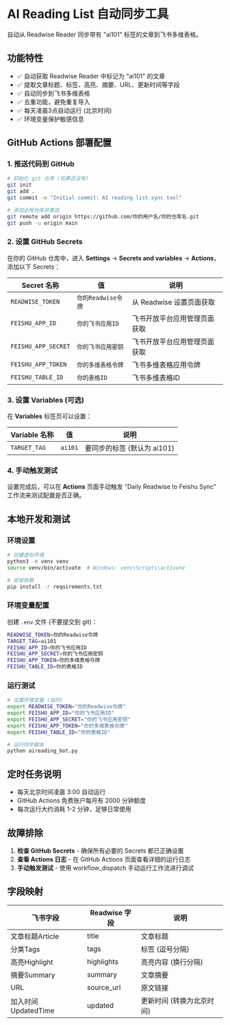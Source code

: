 # AI Reading List 自动同步工具

自动从 Readwise Reader 同步带有 "ai101" 标签的文章到飞书多维表格。

## 功能特性

- ✅ 自动获取 Readwise Reader 中标记为 "ai101" 的文章
- ✅ 提取文章标题、标签、高亮、摘要、URL、更新时间等字段
- ✅ 自动同步到飞书多维表格
- ✅ 去重功能，避免重复导入
- ✅ 每天凌晨3点自动运行 (北京时间)
- ✅ 环境变量保护敏感信息

## GitHub Actions 部署配置

### 1. 推送代码到 GitHub

```bash
# 初始化 git 仓库 (如果还没有)
git init
git add .
git commit -m "Initial commit: AI reading list sync tool"

# 添加远程仓库并推送
git remote add origin https://github.com/你的用户名/你的仓库名.git
git push -u origin main
```

### 2. 设置 GitHub Secrets

在你的 GitHub 仓库中，进入 **Settings** → **Secrets and variables** → **Actions**，添加以下 Secrets：

| Secret 名称 | 值 | 说明 |
|------------|----|----|
| `READWISE_TOKEN` | `你的Readwise令牌` | 从 Readwise 设置页面获取 |
| `FEISHU_APP_ID` | `你的飞书应用ID` | 飞书开放平台应用管理页面获取 |
| `FEISHU_APP_SECRET` | `你的飞书应用密钥` | 飞书开放平台应用管理页面获取 |
| `FEISHU_APP_TOKEN` | `你的多维表格令牌` | 飞书多维表格应用令牌 |
| `FEISHU_TABLE_ID` | `你的表格ID` | 飞书多维表格ID |

### 3. 设置 Variables (可选)

在 **Variables** 标签页可以设置：

| Variable 名称 | 值 | 说明 |
|--------------|----|----|
| `TARGET_TAG` | `ai101` | 要同步的标签 (默认为 ai101) |

### 4. 手动触发测试

设置完成后，可以在 **Actions** 页面手动触发 "Daily Readwise to Feishu Sync" 工作流来测试配置是否正确。

## 本地开发和测试

### 环境设置

```bash
# 创建虚拟环境
python3 -m venv venv
source venv/bin/activate  # Windows: venv\Scripts\activate

# 安装依赖
pip install -r requirements.txt
```

### 环境变量配置

创建 `.env` 文件 (不要提交到 git)：

```bash
READWISE_TOKEN=你的Readwise令牌
TARGET_TAG=ai101
FEISHU_APP_ID=你的飞书应用ID
FEISHU_APP_SECRET=你的飞书应用密钥
FEISHU_APP_TOKEN=你的多维表格令牌
FEISHU_TABLE_ID=你的表格ID
```

### 运行测试

```bash
# 设置环境变量 (临时)
export READWISE_TOKEN="你的Readwise令牌"
export FEISHU_APP_ID="你的飞书应用ID"
export FEISHU_APP_SECRET="你的飞书应用密钥"
export FEISHU_APP_TOKEN="你的多维表格令牌"
export FEISHU_TABLE_ID="你的表格ID"

# 运行同步脚本
python aireading_bot.py
```

## 定时任务说明

- 每天北京时间凌晨 3:00 自动运行
- GitHub Actions 免费账户每月有 2000 分钟额度
- 每次运行大约消耗 1-2 分钟，足够日常使用

## 故障排除

1. **检查 GitHub Secrets** - 确保所有必要的 Secrets 都已正确设置
2. **查看 Actions 日志** - 在 GitHub Actions 页面查看详细的运行日志
3. **手动触发测试** - 使用 workflow_dispatch 手动运行工作流进行调试

## 字段映射

| 飞书字段 | Readwise 字段 | 说明 |
|---------|--------------|------|
| 文章标题Article | title | 文章标题 |
| 分类Tags | tags | 标签 (逗号分隔) |
| 高亮Highlight | highlights | 高亮内容 (换行分隔) |
| 摘要Summary | summary | 文章摘要 |
| URL | source_url | 原文链接 |
| 加入时间UpdatedTime | updated | 更新时间 (转换为北京时间) |